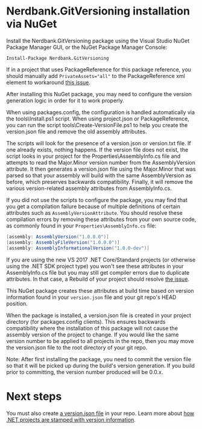 # Nerdbank.GitVersioning installation via NuGet

Install the Nerdbank.GitVersioning package using the Visual Studio
NuGet Package Manager GUI, or the NuGet Package Manager Console:

```
Install-Package Nerdbank.GitVersioning
```

If in a project that uses PackageReference for this package reference, you should manually add
`PrivateAssets="all"` to the PackageReference xml element to workaround
[this issue](https://github.com/AArnott/Nerdbank.GitVersioning/issues/122).

After installing this NuGet package, you may need to configure the version generation logic
in order for it to work properly.

When using packages.config, the configuration is handled automatically via the tools\Install.ps1 script.
When using project.json or PackageReference, you can run the script tools\Create-VersionFile.ps1 to help
you create the version.json file and remove the old assembly attributes.

The scripts will look for the presence of a version.json or version.txt file.
If one already exists, nothing happens. If the version file does not exist,
the script looks in your project for the Properties\AssemblyInfo.cs file and attempts
to read the Major.Minor version number from
the AssemblyVersion attribute. It then generates a version.json file using the Major.Minor
that was parsed so that your assembly will build with the same AssemblyVersion as before,
which preserves backwards compatibility. Finally, it will remove the various version-related
assembly attributes from AssemblyInfo.cs.

If you did not use the scripts to configure the package, you may find that you get a
compilation failure because of multiple definitions of certain attributes such as
`AssemblyVersionAttribute`.
You should resolve these compilation errors by removing these attributes from your own
source code, as commonly found in your `Properties\AssemblyInfo.cs` file:

```csharp
[assembly: AssemblyVersion("1.0.0.0")]
[assembly: AssemblyFileVersion("1.0.0.0")]
[assembly: AssemblyInformationalVersion("1.0.0-dev")]
```

If you are using the new VS 2017 .NET Core/Standard projects (or otherwise using the .NET SDK project type)
you won't see these attributes in your AssemblyInfo.cs file but you may still get compiler errors
due to duplicate attributes. In that case, a Rebuild of your project should resolve
[the issue](https://github.com/AArnott/Nerdbank.GitVersioning/issues/121).

This NuGet package creates these attributes at build time based on version information
found in your `version.json` file and your git repo's HEAD position.

When the package is installed, a version.json file is created in your project directory
(for packages.config clients). This ensures backwards compatibility where the installation of
this package will not cause the assembly version of the project to change. If you would
like the same version number to be applied to all projects in the repo, then you may move
the version.json file to the root directory of your git repo.

Note: After first installing the package, you need to commit the version file so that
it will be picked up during the build's version generation. If you build prior to committing,
the version number produced will be 0.0.x.

# Next steps

You must also create [a version.json file](versionJson.md) in your repo.
Learn more about [how .NET projects are stamped with version information](dotnet.md).
